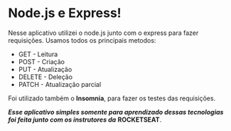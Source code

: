 # Node.js e Express!

Nesse aplicativo utilizei o node.js junto com o express para fazer requisiçôes.
Usamos todos os principais metodos:

- GET - Leitura
- POST - Criação
- PUT - Atualização
- DELETE - Deleção
- PATCH - Atualização parcial

Foi utilizado também o **Insomnia**, para fazer os testes das requisições.

**_Esse aplicativo simples somente para aprendizado dessas tecnologias foi feita junto com os instrutores da_** **ROCKETSEAT**.
